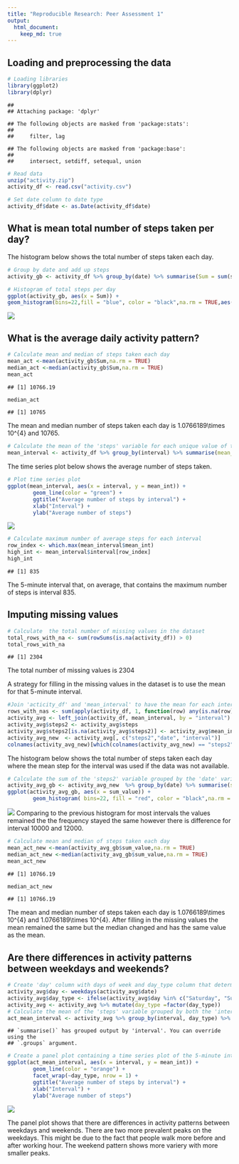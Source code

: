 ```yaml
---
title: "Reproducible Research: Peer Assessment 1"
output: 
  html_document:
    keep_md: true
---
```



## Loading and preprocessing the data

```r
# Loading libraries
library(ggplot2)
library(dplyr)
```

```
## 
## Attaching package: 'dplyr'
```

```
## The following objects are masked from 'package:stats':
## 
##     filter, lag
```

```
## The following objects are masked from 'package:base':
## 
##     intersect, setdiff, setequal, union
```


```r
# Read data
unzip("activity.zip")
activity_df <- read.csv("activity.csv")
```


```r
# Set date column to date type
activity_df$date <- as.Date(activity_df$date)
```

## What is mean total number of steps taken per day?

The histogram below shows the total number of steps taken each day.


```r
# Group by date and add up steps 
activity_gb <- activity_df %>% group_by(date) %>% summarise(Sum = sum(steps))
```

```r
# Histogram of total steps per day 
ggplot(activity_gb, aes(x = Sum)) +
geom_histogram(bins=22,fill = "blue", color = "black",na.rm = TRUE,aes(y = after_stat(count))) + labs(title = "Histogram of Total Steps per Day",x = "Total Steps", y = "Frequency") + theme_minimal() + scale_y_continuous(breaks = seq(0, 10, by = 1))
```

![](PA1_template_files/figure-html/histo1-1.png)<!-- -->

## What is the average daily activity pattern?



```r
# Calculate mean and median of steps taken each day 
mean_act <-mean(activity_gb$Sum,na.rm = TRUE)
median_act <-median(activity_gb$Sum,na.rm = TRUE)
mean_act
```

```
## [1] 10766.19
```

```r
median_act
```

```
## [1] 10765
```
The mean and median number of steps taken each day is 1.0766189\times 10^{4} and 10765.


```r
# Calculate the mean of the 'steps' variable for each unique value of the 'interval' variable in the 'activity_df' dataframe
mean_interval <- activity_df %>% group_by(interval) %>% summarise(mean_int = mean(steps, na.rm = TRUE))
```

The time series plot below shows the average number of steps taken. 


```r
# Plot time series plot
ggplot(mean_interval, aes(x = interval, y = mean_int)) +
        geom_line(color = "green") +
        ggtitle("Average number of steps by interval") +
        xlab("Interval") +
        ylab("Average number of steps")
```

![](PA1_template_files/figure-html/avg_step-1.png)<!-- -->


```r
# Calculate maximum number of average steps for each interval
row_index <- which.max(mean_interval$mean_int)
high_int <- mean_interval$interval[row_index]
high_int
```

```
## [1] 835
```
The 5-minute interval that, on average, that contains the maximum number of steps is interval 835.

## Imputing missing values


```r
# Calculate  the total number of missing values in the dataset
total_rows_with_na <- sum(rowSums(is.na(activity_df)) > 0)
total_rows_with_na
```

```
## [1] 2304
```
The total number of missing values is 2304

A strategy for filling in the missing values in the dataset is to use the mean for that 5-minute interval.


```r
#Join 'acticity_df' and 'mean_interval' to have the mean for each interval. Create a 'steps2' column and copy 'steps' values, if 'steps2' value is NA replace it with corresponding mean value
rows_with_nas <- sum(apply(activity_df, 1, function(row) any(is.na(row))))
activity_avg <- left_join(activity_df, mean_interval, by = "interval")
activity_avg$steps2 <- activity_avg$steps
activity_avg$steps2[is.na(activity_avg$steps2)] <- activity_avg$mean_int[is.na(activity_avg$steps2)]
activity_avg_new  <- activity_avg[, c("steps2","date", "interval")]
colnames(activity_avg_new)[which(colnames(activity_avg_new) == "steps2")] <- "steps"
```

The histogram below shows the total number of steps taken each day where the mean step for the interval was used if the data was not available.


```r
# Calculate the sum of the 'steps2' variable grouped by the 'date' variable in a dataframe called 'activity_avg'and create histogram 
activity_avg_gb <- activity_avg_new  %>% group_by(date) %>% summarise(sum_value = sum(steps))
ggplot(activity_avg_gb, aes(x = sum_value)) +
        geom_histogram( bins=22, fill = "red", color = "black",na.rm = TRUE) + labs(title = "Histogram of Total Steps per Day",x = "Total Steps", y = "Frequency") + theme_minimal() + scale_y_continuous(breaks = seq(0, 10, by = 1))
```

![](PA1_template_files/figure-html/histo2-1.png)<!-- -->
Comparing to the previous histogram for most intervals the values remained the the frequency stayed the same however there is difference for interval 10000 and 12000.


```r
# Calculate mean and median of steps taken each day 
mean_act_new <-mean(activity_avg_gb$sum_value,na.rm = TRUE)
median_act_new <-median(activity_avg_gb$sum_value,na.rm = TRUE)
mean_act_new
```

```
## [1] 10766.19
```

```r
median_act_new
```

```
## [1] 10766.19
```
The mean and median number of steps taken each day is 1.0766189\times 10^{4} and 1.0766189\times 10^{4}. After filling in the missing values the mean remained the same but the median changed and has the same value as the mean.

## Are there differences in activity patterns between weekdays and weekends?


```r
# Create 'day' column with days of week and day_type column that determines whether it is a weekday or weekend. Set day_type to factor.  
activity_avg$day <- weekdays(activity_avg$date)
activity_avg$day_type <- ifelse(activity_avg$day %in% c("Saturday", "Sunday"), "Weekend", "Weekday")
activity_avg <- activity_avg %>% mutate(day_type =factor(day_type))
# Calculate the mean of the 'steps' variable grouped by both the 'interval' and 'day_type' variables in a dataframe called 'activity_avg
act_mean_interval <- activity_avg %>% group_by(interval, day_type) %>% summarise(mean_int = mean(steps, na.rm = TRUE))
```

```
## `summarise()` has grouped output by 'interval'. You can override using the
## `.groups` argument.
```


```r
# Create a panel plot containing a time series plot of the 5-minute interval (x-axis) and the average number of steps taken, averaged across all weekday days and weekend days
ggplot(act_mean_interval, aes(x = interval, y = mean_int)) +
        geom_line(color = "orange") +
        facet_wrap(~day_type, nrow = 1) +
        ggtitle("Average number of steps by interval") +
        xlab("Interval") +
        ylab("Average number of steps")
```

![](PA1_template_files/figure-html/day_type_plot-1.png)<!-- -->

The panel plot shows that there are differences in activity patterns between weekdays and weekends. There are two more prevalent peaks on the weekdays.  This might be due to the fact that people walk more before and after working hour. The weekend pattern shows more variery with more smaller peaks. 
